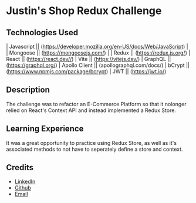 # Justin's Shop Redux Challenge

## Technologies Used
| Javascript        ||  (https://developer.mozilla.org/en-US/docs/Web/JavaScript)    |
| Mongoose          ||  (https://mongoosejs.com/)                                    |
| Redux             ||  (https://redux.js.org/)
| React             ||  (https://react.dev//)
| Vite              ||  (https://vitejs.dev/)
| GraphQL           ||  (https://graphql.org/)
| Apollo Client     ||  (apollographql.com/docs/)
| bCrypt            ||  (https://www.npmjs.com/package/bcrypt)
| JWT               ||  (https://jwt.io/)

## Description
The challenge was to refactor an E-Commerce Platform so that it nolonger relied on React's Context API and instead implemented a Redux Store. 

## Learning Experience
It was a great opportunity to practice using Redux Store, as well as it's associated methods to not have to seperately define a store and context. 

## Credits 
* [LinkedIn](https://linkedin.com/in/justinschoi93)
* [Github](https://github.com/justinschoi93)
* [Email](justinschoi93@gmail.com)